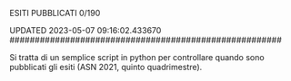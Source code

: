 ESITI PUBBLICATI 0/190 

UPDATED 2023-05-07 09:16:02.433670
######################################################

Si tratta di un semplice script in python per controllare quando sono pubblicati gli esiti (ASN 2021, quinto quadrimestre).

